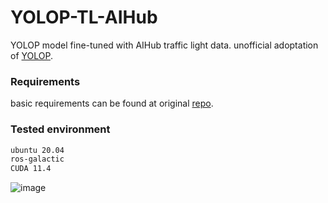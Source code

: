 # YOLOP-TL-AIHub
YOLOP model fine-tuned with AIHub traffic light data.
unofficial adoptation of [YOLOP](https://github.com/hustvl/YOLOP).

### Requirements
basic requirements can be found at original [repo](https://github.com/hustvl/YOLOP).

### Tested environment
```bash
ubuntu 20.04
ros-galactic
CUDA 11.4
```

![image](https://user-images.githubusercontent.com/110019752/205632751-8f5ef416-2055-47ab-b5a2-669bc1b23414.png)
